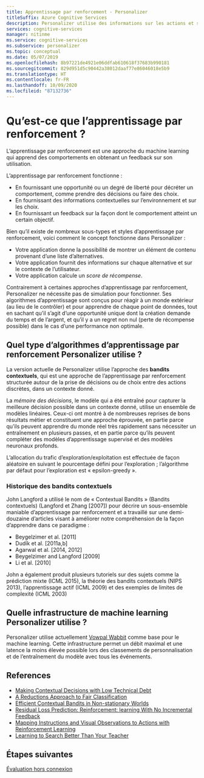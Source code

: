 ```yaml
---
title: Apprentissage par renforcement - Personalizer
titleSuffix: Azure Cognitive Services
description: Personalizer utilise des informations sur les actions et sur le contexte pour faire de meilleures suggestions de classement. Les informations sur ces actions et ce contexte sont des attributs ou des propriétés qui sont appelés « caractéristiques ».
services: cognitive-services
manager: nitinme
ms.service: cognitive-services
ms.subservice: personalizer
ms.topic: conceptual
ms.date: 05/07/2019
ms.openlocfilehash: 8b97221de4921e06ddfab610618f37683b990181
ms.sourcegitcommit: 829d951d5c90442a38012daaf77e86046018e5b9
ms.translationtype: HT
ms.contentlocale: fr-FR
ms.lasthandoff: 10/09/2020
ms.locfileid: "87132736"
---
```

# <a name="what-is-reinforcement-learning"></a>Qu’est-ce que l’apprentissage par renforcement ?

L’apprentissage par renforcement est une approche du machine learning qui apprend des comportements en obtenant un feedback sur son utilisation.
 
L’apprentissage par renforcement fonctionne :

* En fournissant une opportunité ou un degré de liberté pour décréter un comportement, comme prendre des décisions ou faire des choix.
* En fournissant des informations contextuelles sur l’environnement et sur les choix.
* En fournissant un feedback sur la façon dont le comportement atteint un certain objectif.

Bien qu’il existe de nombreux sous-types et styles d’apprentissage par renforcement, voici comment le concept fonctionne dans Personalizer :

* Votre application donne la possibilité de montrer un élément de contenu provenant d’une liste d’alternatives.
* Votre application fournit des informations sur chaque alternative et sur le contexte de l’utilisateur.
* Votre application calcule un _score de récompense_.

Contrairement à certaines approches d’apprentissage par renforcement, Personalizer ne nécessite pas de simulation pour fonctionner. Ses algorithmes d’apprentissage sont conçus pour réagir à un monde extérieur (au lieu de le contrôler) et pour apprendre de chaque point de données, tout en sachant qu’il s’agit d’une opportunité unique dont la création demande du temps et de l’argent, et qu’il y a un regret non nul (perte de récompense possible) dans le cas d’une performance non optimale.

## <a name="what-type-of-reinforcement-learning-algorithms-does-personalizer-use"></a>Quel type d’algorithmes d’apprentissage par renforcement Personalizer utilise ?

La version actuelle de Personalizer utilise l’approche des **bandits contextuels**, qui est une approche de l’apprentissage par renforcement structurée autour de la prise de décisions ou de choix entre des actions discrètes, dans un contexte donné.

La _mémoire des décisions_, le modèle qui a été entraîné pour capturer la meilleure décision possible dans un contexte donné, utilise un ensemble de modèles linéaires. Ceux-ci ont montré à de nombreuses reprises de bons résultats métier et constituent une approche éprouvée, en partie parce qu’ils peuvent apprendre du monde réel très rapidement sans nécessiter un entraînement en plusieurs passes, et en partie parce qu’ils peuvent compléter des modèles d’apprentissage supervisé et des modèles neuronaux profonds.

L’allocation du trafic d’exploration/exploitation est effectuée de façon aléatoire en suivant le pourcentage défini pour l’exploration ; l’algorithme par défaut pour l’exploration est « epsilon-greedy ».

### <a name="history-of-contextual-bandits"></a>Historique des bandits contextuels

John Langford a utilisé le nom de « Contextual Bandits » (Bandits contextuels) (Langford et Zhang [2007]) pour décrire un sous-ensemble maniable d’apprentissage par renforcement et a travaillé sur une demi-douzaine d’articles visant à améliorer notre compréhension de la façon d’apprendre dans ce paradigme :

* Beygelzimer et al. [2011]
* Dudík et al. [2011a,b]
* Agarwal et al. [2014, 2012]
* Beygelzimer and Langford [2009]
* Li et al. [2010]

John a également produit plusieurs tutoriels sur des sujets comme la prédiction mixte (ICML 2015), la théorie des bandits contextuels (NIPS 2013), l’apprentissage actif (ICML 2009) et des exemples de limites de complexité (ICML 2003)

## <a name="what-machine-learning-frameworks-does-personalizer-use"></a>Quelle infrastructure de machine learning Personalizer utilise ?

Personalizer utilise actuellement [Vowpal Wabbit](https://github.com/VowpalWabbit/vowpal_wabbit/wiki) comme base pour le machine learning. Cette infrastructure permet un débit maximal et une latence la moins élevée possible lors des classements de personnalisation et de l’entraînement du modèle avec tous les événements.

## <a name="references"></a>References

* [Making Contextual Decisions with Low Technical Debt](https://arxiv.org/abs/1606.03966)
* [A Reductions Approach to Fair Classification](https://arxiv.org/abs/1803.02453)
* [Efficient Contextual Bandits in Non-stationary Worlds](https://arxiv.org/abs/1708.01799)
* [Residual Loss Prediction: Reinforcement: learning With No Incremental Feedback](https://openreview.net/pdf?id=HJNMYceCW)
* [Mapping Instructions and Visual Observations to Actions with Reinforcement Learning](https://arxiv.org/abs/1704.08795)
* [Learning to Search Better Than Your Teacher](https://arxiv.org/abs/1502.02206)

## <a name="next-steps"></a>Étapes suivantes

[Évaluation hors connexion](concepts-offline-evaluation.md) 